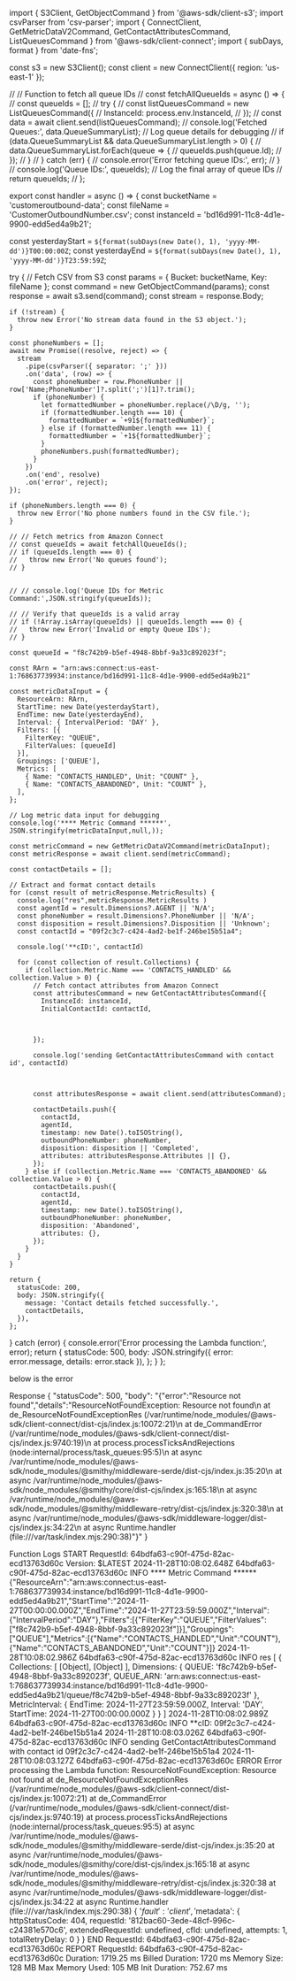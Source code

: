 import { S3Client, GetObjectCommand } from '@aws-sdk/client-s3';
import csvParser from 'csv-parser';
import { ConnectClient, GetMetricDataV2Command, GetContactAttributesCommand, ListQueuesCommand } from '@aws-sdk/client-connect';
import { subDays, format } from 'date-fns';

const s3 = new S3Client();
const client = new ConnectClient({ region: 'us-east-1' });

// // Function to fetch all queue IDs
// const fetchAllQueueIds = async () => {
//   const queueIds = [];
//   try {
//     const listQueuesCommand = new ListQueuesCommand({
//       InstanceId: process.env.InstanceId,
//     });
//     const data = await client.send(listQueuesCommand);
//     console.log('Fetched Queues:', data.QueueSummaryList);  // Log queue details for debugging
//     if (data.QueueSummaryList && data.QueueSummaryList.length > 0) {
//       data.QueueSummaryList.forEach(queue => {
//         queueIds.push(queue.Id);
//       });
//     }
//   } catch (err) {
//     console.error('Error fetching queue IDs:', err);
//   }
//   console.log('Queue IDs:', queueIds);  // Log the final array of queue IDs
//   return queueIds;
// };

export const handler = async () => {
  const bucketName = 'customeroutbound-data';
  const fileName = 'CustomerOutboundNumber.csv';
  const instanceId = 'bd16d991-11c8-4d1e-9900-edd5ed4a9b21';
  
  const yesterdayStart = `${format(subDays(new Date(), 1), 'yyyy-MM-dd')}T00:00:00Z`;
  const yesterdayEnd = `${format(subDays(new Date(), 1), 'yyyy-MM-dd')}T23:59:59Z`;

  try {
    // Fetch CSV from S3
    const params = { Bucket: bucketName, Key: fileName };
    const command = new GetObjectCommand(params);
    const response = await s3.send(command);
    const stream = response.Body;

    if (!stream) {
      throw new Error('No stream data found in the S3 object.');
    }

    const phoneNumbers = [];
    await new Promise((resolve, reject) => {
      stream
        .pipe(csvParser({ separator: ';' }))
        .on('data', (row) => {
          const phoneNumber = row.PhoneNumber || row['Name;PhoneNumber']?.split(';')[1]?.trim();
          if (phoneNumber) {
            let formattedNumber = phoneNumber.replace(/\D/g, '');
            if (formattedNumber.length === 10) {
              formattedNumber = `+91${formattedNumber}`;
            } else if (formattedNumber.length === 11) {
              formattedNumber = `+1${formattedNumber}`;
            }
            phoneNumbers.push(formattedNumber);
          }
        })
        .on('end', resolve)
        .on('error', reject);
    });

    if (phoneNumbers.length === 0) {
      throw new Error('No phone numbers found in the CSV file.');
    }

    // // Fetch metrics from Amazon Connect
    // const queueIds = await fetchAllQueueIds();
    // if (queueIds.length === 0) {
    //   throw new Error('No queues found');
    // }

    
    // // console.log('Queue IDs for Metric Command:',JSON.stringify(queueIds));

    // // Verify that queueIds is a valid array
    // if (!Array.isArray(queueIds) || queueIds.length === 0) {
    //   throw new Error('Invalid or empty Queue IDs');
    // }
    
    const queueId = "f8c742b9-b5ef-4948-8bbf-9a33c892023f";
    
    const RArn = "arn:aws:connect:us-east-1:768637739934:instance/bd16d991-11c8-4d1e-9900-edd5ed4a9b21"

    const metricDataInput = {
      ResourceArn: RArn,
      StartTime: new Date(yesterdayStart),
      EndTime: new Date(yesterdayEnd),
      Interval: { IntervalPeriod: 'DAY' },
      Filters: [{
        FilterKey: "QUEUE",
        FilterValues: [queueId]
      }],
      Groupings: ['QUEUE'],
      Metrics: [
        { Name: "CONTACTS_HANDLED", Unit: "COUNT" },
        { Name: "CONTACTS_ABANDONED", Unit: "COUNT" },
      ],
    };

    // Log metric data input for debugging
    console.log('**** Metric Command ******', JSON.stringify(metricDataInput,null,));

    const metricCommand = new GetMetricDataV2Command(metricDataInput);
    const metricResponse = await client.send(metricCommand);

    const contactDetails = [];

    // Extract and format contact details
    for (const result of metricResponse.MetricResults) {
      console.log("res",metricResponse.MetricResults )
      const agentId = result.Dimensions?.AGENT || 'N/A';
      const phoneNumber = result.Dimensions?.PhoneNumber || 'N/A';
      const disposition = result.Dimensions?.Disposition || 'Unknown';
      const contactId = "09f2c3c7-c424-4ad2-be1f-246be15b51a4";
      
      console.log('**cID:', contactId)

      for (const collection of result.Collections) {
        if (collection.Metric.Name === 'CONTACTS_HANDLED' && collection.Value > 0) {
          // Fetch contact attributes from Amazon Connect
          const attributesCommand = new GetContactAttributesCommand({
            InstanceId: instanceId,
            InitialContactId: contactId,
            
            
            
          });
          
          console.log('sending GetContactAttributesCommand with contact id', contactId)
          
          

          const attributesResponse = await client.send(attributesCommand);

          contactDetails.push({
            contactId,
            agentId,
            timestamp: new Date().toISOString(),
            outboundPhoneNumber: phoneNumber,
            disposition: disposition || 'Completed',
            attributes: attributesResponse.Attributes || {},
          });
        } else if (collection.Metric.Name === 'CONTACTS_ABANDONED' && collection.Value > 0) {
          contactDetails.push({
            contactId,
            agentId,
            timestamp: new Date().toISOString(),
            outboundPhoneNumber: phoneNumber,
            disposition: 'Abandoned',
            attributes: {},
          });
        }
      }
    }

    return {
      statusCode: 200,
      body: JSON.stringify({
        message: 'Contact details fetched successfully.',
        contactDetails,
      }),
    };
  } catch (error) {
    console.error('Error processing the Lambda function:', error);
    return {
      statusCode: 500,
      body: JSON.stringify({ error: error.message, details: error.stack }),
    };
  }
};

below is the error

Response
{
  "statusCode": 500,
  "body": "{\"error\":\"Resource not found\",\"details\":\"ResourceNotFoundException: Resource not found\\n    at de_ResourceNotFoundExceptionRes (/var/runtime/node_modules/@aws-sdk/client-connect/dist-cjs/index.js:10072:21)\\n    at de_CommandError (/var/runtime/node_modules/@aws-sdk/client-connect/dist-cjs/index.js:9740:19)\\n    at process.processTicksAndRejections (node:internal/process/task_queues:95:5)\\n    at async /var/runtime/node_modules/@aws-sdk/node_modules/@smithy/middleware-serde/dist-cjs/index.js:35:20\\n    at async /var/runtime/node_modules/@aws-sdk/node_modules/@smithy/core/dist-cjs/index.js:165:18\\n    at async /var/runtime/node_modules/@aws-sdk/node_modules/@smithy/middleware-retry/dist-cjs/index.js:320:38\\n    at async /var/runtime/node_modules/@aws-sdk/middleware-logger/dist-cjs/index.js:34:22\\n    at async Runtime.handler (file:///var/task/index.mjs:290:38)\"}"
}

Function Logs
START RequestId: 64bdfa63-c90f-475d-82ac-ecd13763d60c Version: $LATEST
2024-11-28T10:08:02.648Z	64bdfa63-c90f-475d-82ac-ecd13763d60c	INFO	**** Metric Command ****** {"ResourceArn":"arn:aws:connect:us-east-1:768637739934:instance/bd16d991-11c8-4d1e-9900-edd5ed4a9b21","StartTime":"2024-11-27T00:00:00.000Z","EndTime":"2024-11-27T23:59:59.000Z","Interval":{"IntervalPeriod":"DAY"},"Filters":[{"FilterKey":"QUEUE","FilterValues":["f8c742b9-b5ef-4948-8bbf-9a33c892023f"]}],"Groupings":["QUEUE"],"Metrics":[{"Name":"CONTACTS_HANDLED","Unit":"COUNT"},{"Name":"CONTACTS_ABANDONED","Unit":"COUNT"}]}
2024-11-28T10:08:02.986Z	64bdfa63-c90f-475d-82ac-ecd13763d60c	INFO	res [
  {
    Collections: [ [Object], [Object] ],
    Dimensions: {
      QUEUE: 'f8c742b9-b5ef-4948-8bbf-9a33c892023f',
      QUEUE_ARN: 'arn:aws:connect:us-east-1:768637739934:instance/bd16d991-11c8-4d1e-9900-edd5ed4a9b21/queue/f8c742b9-b5ef-4948-8bbf-9a33c892023f'
    },
    MetricInterval: {
      EndTime: 2024-11-27T23:59:59.000Z,
      Interval: 'DAY',
      StartTime: 2024-11-27T00:00:00.000Z
    }
  }
]
2024-11-28T10:08:02.989Z	64bdfa63-c90f-475d-82ac-ecd13763d60c	INFO	**cID: 09f2c3c7-c424-4ad2-be1f-246be15b51a4
2024-11-28T10:08:03.026Z	64bdfa63-c90f-475d-82ac-ecd13763d60c	INFO	sending GetContactAttributesCommand with contact id 09f2c3c7-c424-4ad2-be1f-246be15b51a4
2024-11-28T10:08:03.127Z	64bdfa63-c90f-475d-82ac-ecd13763d60c	ERROR	Error processing the Lambda function: ResourceNotFoundException: Resource not found
    at de_ResourceNotFoundExceptionRes (/var/runtime/node_modules/@aws-sdk/client-connect/dist-cjs/index.js:10072:21)
    at de_CommandError (/var/runtime/node_modules/@aws-sdk/client-connect/dist-cjs/index.js:9740:19)
    at process.processTicksAndRejections (node:internal/process/task_queues:95:5)
    at async /var/runtime/node_modules/@aws-sdk/node_modules/@smithy/middleware-serde/dist-cjs/index.js:35:20
    at async /var/runtime/node_modules/@aws-sdk/node_modules/@smithy/core/dist-cjs/index.js:165:18
    at async /var/runtime/node_modules/@aws-sdk/node_modules/@smithy/middleware-retry/dist-cjs/index.js:320:38
    at async /var/runtime/node_modules/@aws-sdk/middleware-logger/dist-cjs/index.js:34:22
    at async Runtime.handler (file:///var/task/index.mjs:290:38) {
  '$fault': 'client',
  '$metadata': {
    httpStatusCode: 404,
    requestId: '812bac60-3ede-48cf-996c-c24381e570c6',
    extendedRequestId: undefined,
    cfId: undefined,
    attempts: 1,
    totalRetryDelay: 0
  }
}
END RequestId: 64bdfa63-c90f-475d-82ac-ecd13763d60c
REPORT RequestId: 64bdfa63-c90f-475d-82ac-ecd13763d60c	Duration: 1719.25 ms	Billed Duration: 1720 ms	Memory Size: 128 MB	Max Memory Used: 105 MB	Init Duration: 752.67 ms

